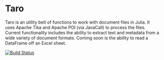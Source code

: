 # Taro

Taro is an utility belt of functions to work with document files in Julia. It uses Apache Tika and Apache POI (via JavaCall) to process the files. Current functionality includes the ability to extract text and metadata from a wide variety of document formats. Coming soon is the ability to read a DataFrame off an Excel sheet. 


[![Build Status](https://travis-ci.org/aviks/Taro.jl.png)](https://travis-ci.org/aviks/Taro.jl)
